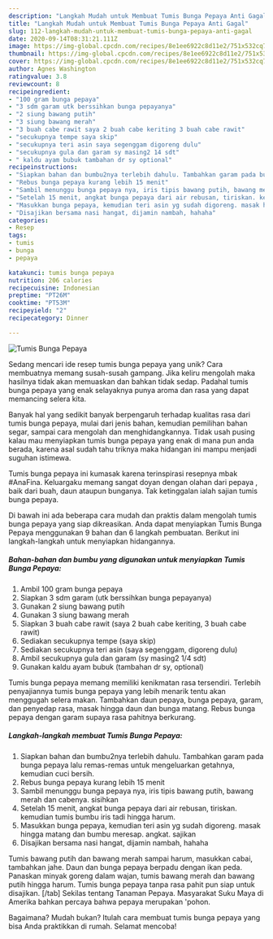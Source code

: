 ```yaml
---
description: "Langkah Mudah untuk Membuat Tumis Bunga Pepaya Anti Gagal"
title: "Langkah Mudah untuk Membuat Tumis Bunga Pepaya Anti Gagal"
slug: 112-langkah-mudah-untuk-membuat-tumis-bunga-pepaya-anti-gagal
date: 2020-09-14T08:31:21.111Z
image: https://img-global.cpcdn.com/recipes/8e1ee6922c8d11e2/751x532cq70/tumis-bunga-pepaya-foto-resep-utama.jpg
thumbnail: https://img-global.cpcdn.com/recipes/8e1ee6922c8d11e2/751x532cq70/tumis-bunga-pepaya-foto-resep-utama.jpg
cover: https://img-global.cpcdn.com/recipes/8e1ee6922c8d11e2/751x532cq70/tumis-bunga-pepaya-foto-resep-utama.jpg
author: Agnes Washington
ratingvalue: 3.8
reviewcount: 8
recipeingredient:
- "100 gram bunga pepaya"
- "3 sdm garam utk berssihkan bunga pepayanya"
- "2 siung bawang putih"
- "3 siung bawang merah"
- "3 buah cabe rawit saya 2 buah cabe keriting 3 buah cabe rawit"
- "secukupnya tempe saya skip"
- "secukupnya teri asin saya segenggam digoreng dulu"
- "secukupnya gula dan garam sy masing2 14 sdt"
- " kaldu ayam bubuk tambahan dr sy optional"
recipeinstructions:
- "Siapkan bahan dan bumbu2nya terlebih dahulu. Tambahkan garam pada bunga pepaya lalu remas-remas untuk mengeluarkan getahnya, kemudian cuci bersih."
- "Rebus bunga pepaya kurang lebih 15 menit"
- "Sambil menunggu bunga pepaya nya, iris tipis bawang putih, bawang merah dan cabenya. sisihkan"
- "Setelah 15 menit, angkat bunga pepaya dari air rebusan, tiriskan. kemudian tumis bumbu iris tadi hingga harum."
- "Masukkan bunga pepaya, kemudian teri asin yg sudah digoreng. masak hingga matang dan bumbu meresap. angkat. sajikan"
- "Disajikan bersama nasi hangat, dijamin nambah, hahaha"
categories:
- Resep
tags:
- tumis
- bunga
- pepaya

katakunci: tumis bunga pepaya 
nutrition: 206 calories
recipecuisine: Indonesian
preptime: "PT26M"
cooktime: "PT53M"
recipeyield: "2"
recipecategory: Dinner

---
```



![Tumis Bunga Pepaya](https://img-global.cpcdn.com/recipes/8e1ee6922c8d11e2/751x532cq70/tumis-bunga-pepaya-foto-resep-utama.jpg)

Sedang mencari ide resep tumis bunga pepaya yang unik? Cara membuatnya memang susah-susah gampang. Jika keliru mengolah maka hasilnya tidak akan memuaskan dan bahkan tidak sedap. Padahal tumis bunga pepaya yang enak selayaknya punya aroma dan rasa yang dapat memancing selera kita.

Banyak hal yang sedikit banyak berpengaruh terhadap kualitas rasa dari tumis bunga pepaya, mulai dari jenis bahan, kemudian pemilihan bahan segar, sampai cara mengolah dan menghidangkannya. Tidak usah pusing kalau mau menyiapkan tumis bunga pepaya yang enak di mana pun anda berada, karena asal sudah tahu triknya maka hidangan ini mampu menjadi suguhan istimewa.

Tumis bunga pepaya ini kumasak karena terinspirasi resepnya mbak #AnaFina. Keluargaku memang sangat doyan dengan olahan dari pepaya , baik dari buah, daun ataupun bunganya. Tak ketinggalan ialah sajian tumis bunga pepaya.


Di bawah ini ada beberapa cara mudah dan praktis dalam mengolah tumis bunga pepaya yang siap dikreasikan. Anda dapat menyiapkan Tumis Bunga Pepaya menggunakan 9 bahan dan 6 langkah pembuatan. Berikut ini langkah-langkah untuk menyiapkan hidangannya.

<!--inarticleads1-->

##### Bahan-bahan dan bumbu yang digunakan untuk menyiapkan Tumis Bunga Pepaya:

1. Ambil 100 gram bunga pepaya
1. Siapkan 3 sdm garam (utk berssihkan bunga pepayanya)
1. Gunakan 2 siung bawang putih
1. Gunakan 3 siung bawang merah
1. Siapkan 3 buah cabe rawit (saya 2 buah cabe keriting, 3 buah cabe rawit)
1. Sediakan secukupnya tempe (saya skip)
1. Sediakan secukupnya teri asin (saya segenggam, digoreng dulu)
1. Ambil secukupnya gula dan garam (sy masing2 1/4 sdt)
1. Gunakan  kaldu ayam bubuk (tambahan dr sy, optional)


Tumis bunga pepaya memang memiliki kenikmatan rasa tersendiri. Terlebih penyajiannya tumis bunga pepaya yang lebih menarik tentu akan menggugah selera makan. Tambahkan daun pepaya, bunga pepaya, garam, dan penyedap rasa, masak hingga daun dan bunga matang. Rebus bunga pepaya dengan garam supaya rasa pahitnya berkurang. 

<!--inarticleads2-->

##### Langkah-langkah membuat Tumis Bunga Pepaya:

1. Siapkan bahan dan bumbu2nya terlebih dahulu. Tambahkan garam pada bunga pepaya lalu remas-remas untuk mengeluarkan getahnya, kemudian cuci bersih.
1. Rebus bunga pepaya kurang lebih 15 menit
1. Sambil menunggu bunga pepaya nya, iris tipis bawang putih, bawang merah dan cabenya. sisihkan
1. Setelah 15 menit, angkat bunga pepaya dari air rebusan, tiriskan. kemudian tumis bumbu iris tadi hingga harum.
1. Masukkan bunga pepaya, kemudian teri asin yg sudah digoreng. masak hingga matang dan bumbu meresap. angkat. sajikan
1. Disajikan bersama nasi hangat, dijamin nambah, hahaha


Tumis bawang putih dan bawang merah sampai harum, masukkan cabai, tambahkan jahe. Daun dan bunga pepaya berpadu dengan ikan peda. Panaskan minyak goreng dalam wajan, tumis bawang merah dan bawang putih hingga harum. Tumis bunga pepaya tanpa rasa pahit pun siap untuk disajikan. [/tab] Sekilas tentang Tanaman Pepaya. Masyarakat Suku Maya di Amerika bahkan percaya bahwa pepaya merupakan &#39;pohon. 

Bagaimana? Mudah bukan? Itulah cara membuat tumis bunga pepaya yang bisa Anda praktikkan di rumah. Selamat mencoba!
